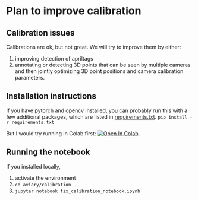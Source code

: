 # Plan to improve calibration

## Calibration issues
Calibrations are ok, but not great. We will try to improve them by either:
1. improving detection of apriltags
1. annotating or detecting 3D points that can be seen by multiple cameras
and then jointly optimizing 3D point positions and camera calibration parameters.

## Installation instructions
If you have pytorch and opencv installed, you can probably run this with a few additional packages, which are listed in [requirements.txt](../requirements.txt).
```pip install -r requirements.txt```

But I would try running in Colab first: [![Open In Colab](https://colab.research.google.com/assets/colab-badge.svg)](https://colab.research.google.com/github/marcbadger/aviary/blob/calibration_fix/calibration/fix_calibration_notebook.ipynb).

## Running the notebook
If you installed locally,
1. activate the environment
1. ```cd aviary/calibration```
1. ```jupyter notebook fix_calibration_notebook.ipynb```